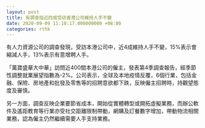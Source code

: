 ```yaml
---
layout: post
title: 有調查指近四成受訪香港公司維持人手不變
date: 2020-09-09 11:10:17.000000000 +08:00
categories: rthk
---
```


有人力資源公司的調查發現，受訪本港公司中，近4成維持人手不變，15%表示會縮減人手，13%表示有意增聘人手。

「萬寶盛華大中華」訪問近400間本港公司的僱主，發表第4季調查報告，經季節性調整就業展望指數為-2%。公司表示，全球及本地疫情反覆，6個行業，包括金融、保險、房地產和批發及零售等的招聘意欲都下跌，反映僱主招聘時，持觀望態度及審慎。

另一方面，調查反映企業要節省成本，開始從實體轉型或開拓虛擬業務，而辦公軟件及遙距教育等行業亦受社交距離限制帶動，網購及訂餐數字增加，帶動物流相關業務，認為僱主仍然繼續需要人手支持業務。
